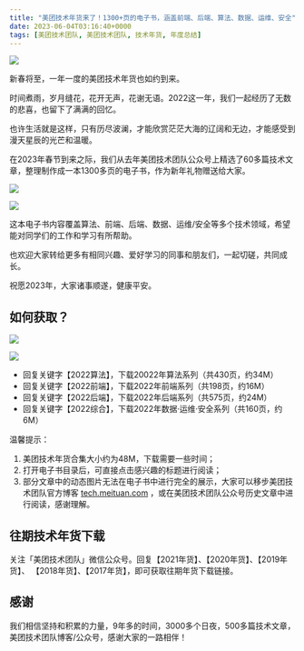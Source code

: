 ```yaml
---
title: "美团技术年货来了！1300+页的电子书，涵盖前端、后端、算法、数据、运维、安全"
date: 2023-06-04T03:16:40+0000
tags: [美团技术团队, 美团技术团队, 技术年货, 年度总结]
---
```


![](https://p0.meituan.net/travelcube/3f01dac14e2dffff43b808a74cb92cce561461.png)


新春将至，一年一度的美团技术年货也如约到来。



时间煮雨，岁月缝花，花开无声，花谢无语。2022这一年，我们一起经历了无数的悲喜，也留下了满满的回忆。



也许生活就是这样，只有历尽波澜，才能欣赏茫茫大海的辽阔和无边，才能感受到漫天星辰的光芒和温暖。



在2023年春节到来之际，我们从去年美团技术团队公众号上精选了60多篇技术文章，整理制作成一本1300多页的电子书，作为新年礼物赠送给大家。



![](https://p0.meituan.net/travelcube/306a71b087d84770ce9c8178b4f1bf30588051.png)



![](https://p0.meituan.net/travelcube/34f68c2f80f6d51a15feb321e2f6aab0576962.png)



这本电子书内容覆盖算法、前端、后端、数据、运维/安全等多个技术领域，希望能对同学们的工作和学习有所帮助。



也欢迎大家转给更多有相同兴趣、爱好学习的同事和朋友们，一起切磋，共同成长。



祝愿2023年，大家诸事顺遂，健康平安。



## 如何获取？


![](https://p1.meituan.net/travelcube/b40e46379c9cd4ccbb67bd365673edbd156634.jpg)



![](https://p0.meituan.net/travelcube/bf59f12b76328b6120620e52267a70a61257753.png)



* 回复关键字【2022算法】，下载20022年算法系列（共430页，约34M）
* 回复关键字【2022前端】，下载2022年前端系列（共198页，约16M）
* 回复关键字【2022后端】，下载2022年后端系列（共575页，约24M）
* 回复关键字【2022综合】，下载2022年数据·运维·安全系列（共160页，约6M）


温馨提示：



1. 美团技术年货合集大小约为48M，下载需要一些时间；
2. 打开电子书目录后，可直接点击感兴趣的标题进行阅读；
3. 部分文章中的动态图片无法在电子书中进行完全的展示，大家可以移步美团技术团队官方博客 [tech.meituan.com](https://tech.meituan.com/) ，或在美团技术团队公众号历史文章中进行阅读，感谢理解。


## 往期技术年货下载


关注「美团技术团队」微信公众号。回复【2021年货】、【2020年货】、【2019年货】、 【2018年货】、【2017年货】，即可获取往期年货下载链接。



## 感谢


我们相信坚持和积累的力量，9年多的时间，3000多个日夜，500多篇技术文章，美团技术团队博客/公众号，感谢大家的一路相伴！





